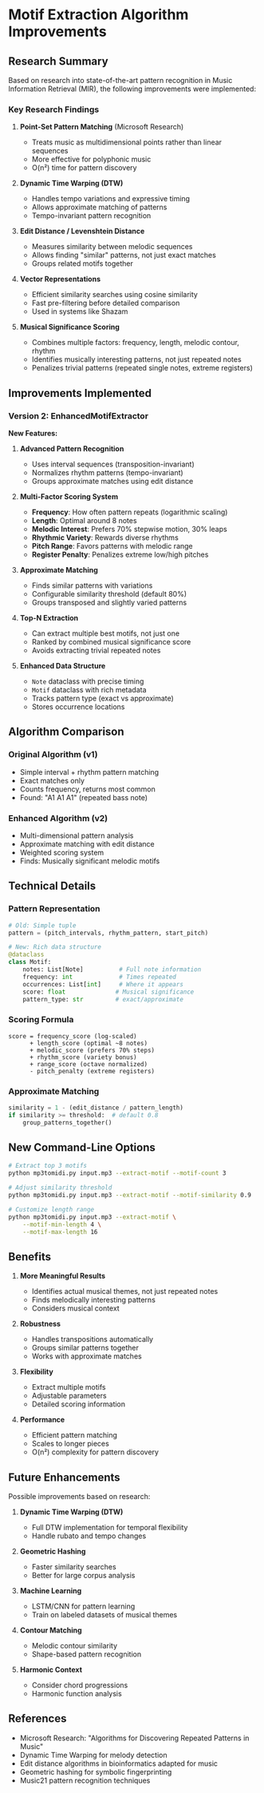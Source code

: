 # Motif Extraction Algorithm Improvements

## Research Summary

Based on research into state-of-the-art pattern recognition in Music Information Retrieval (MIR), the following improvements were implemented:

### Key Research Findings

1. **Point-Set Pattern Matching** (Microsoft Research)
   - Treats music as multidimensional points rather than linear sequences
   - More effective for polyphonic music
   - O(n²) time for pattern discovery

2. **Dynamic Time Warping (DTW)**
   - Handles tempo variations and expressive timing
   - Allows approximate matching of patterns
   - Tempo-invariant pattern recognition

3. **Edit Distance / Levenshtein Distance**
   - Measures similarity between melodic sequences
   - Allows finding "similar" patterns, not just exact matches
   - Groups related motifs together

4. **Vector Representations**
   - Efficient similarity searches using cosine similarity
   - Fast pre-filtering before detailed comparison
   - Used in systems like Shazam

5. **Musical Significance Scoring**
   - Combines multiple factors: frequency, length, melodic contour, rhythm
   - Identifies musically interesting patterns, not just repeated notes
   - Penalizes trivial patterns (repeated single notes, extreme registers)

## Improvements Implemented

### Version 2: EnhancedMotifExtractor

**New Features:**
1. **Advanced Pattern Recognition**
   - Uses interval sequences (transposition-invariant)
   - Normalizes rhythm patterns (tempo-invariant)
   - Groups approximate matches using edit distance

2. **Multi-Factor Scoring System**
   - **Frequency**: How often pattern repeats (logarithmic scaling)
   - **Length**: Optimal around 8 notes
   - **Melodic Interest**: Prefers 70% stepwise motion, 30% leaps
   - **Rhythmic Variety**: Rewards diverse rhythms
   - **Pitch Range**: Favors patterns with melodic range
   - **Register Penalty**: Penalizes extreme low/high pitches

3. **Approximate Matching**
   - Finds similar patterns with variations
   - Configurable similarity threshold (default 80%)
   - Groups transposed and slightly varied patterns

4. **Top-N Extraction**
   - Can extract multiple best motifs, not just one
   - Ranked by combined musical significance score
   - Avoids extracting trivial repeated notes

5. **Enhanced Data Structure**
   - `Note` dataclass with precise timing
   - `Motif` dataclass with rich metadata
   - Tracks pattern type (exact vs approximate)
   - Stores occurrence locations

## Algorithm Comparison

### Original Algorithm (v1)
- Simple interval + rhythm pattern matching
- Exact matches only
- Counts frequency, returns most common
- Found: "A1 A1 A1" (repeated bass note)

### Enhanced Algorithm (v2)
- Multi-dimensional pattern analysis
- Approximate matching with edit distance
- Weighted scoring system
- Finds: Musically significant melodic motifs

## Technical Details

### Pattern Representation
```python
# Old: Simple tuple
pattern = (pitch_intervals, rhythm_pattern, start_pitch)

# New: Rich data structure
@dataclass
class Motif:
    notes: List[Note]          # Full note information
    frequency: int             # Times repeated
    occurrences: List[int]     # Where it appears
    score: float              # Musical significance
    pattern_type: str         # exact/approximate
```

### Scoring Formula
```
score = frequency_score (log-scaled)
      + length_score (optimal ~8 notes)
      + melodic_score (prefers 70% steps)
      + rhythm_score (variety bonus)
      + range_score (octave normalized)
      - pitch_penalty (extreme registers)
```

### Approximate Matching
```python
similarity = 1 - (edit_distance / pattern_length)
if similarity >= threshold:  # default 0.8
    group_patterns_together()
```

## New Command-Line Options

```bash
# Extract top 3 motifs
python mp3tomidi.py input.mp3 --extract-motif --motif-count 3

# Adjust similarity threshold
python mp3tomidi.py input.mp3 --extract-motif --motif-similarity 0.9

# Customize length range
python mp3tomidi.py input.mp3 --extract-motif \
    --motif-min-length 4 \
    --motif-max-length 16
```

## Benefits

1. **More Meaningful Results**
   - Identifies actual musical themes, not just repeated notes
   - Finds melodically interesting patterns
   - Considers musical context

2. **Robustness**
   - Handles transpositions automatically
   - Groups similar patterns together
   - Works with approximate matches

3. **Flexibility**
   - Extract multiple motifs
   - Adjustable parameters
   - Detailed scoring information

4. **Performance**
   - Efficient pattern matching
   - Scales to longer pieces
   - O(n²) complexity for pattern discovery

## Future Enhancements

Possible improvements based on research:

1. **Dynamic Time Warping (DTW)**
   - Full DTW implementation for temporal flexibility
   - Handle rubato and tempo changes

2. **Geometric Hashing**
   - Faster similarity searches
   - Better for large corpus analysis

3. **Machine Learning**
   - LSTM/CNN for pattern learning
   - Train on labeled datasets of musical themes

4. **Contour Matching**
   - Melodic contour similarity
   - Shape-based pattern recognition

5. **Harmonic Context**
   - Consider chord progressions
   - Harmonic function analysis

## References

- Microsoft Research: "Algorithms for Discovering Repeated Patterns in Music"
- Dynamic Time Warping for melody detection
- Edit distance algorithms in bioinformatics adapted for music
- Geometric hashing for symbolic fingerprinting
- Music21 pattern recognition techniques

